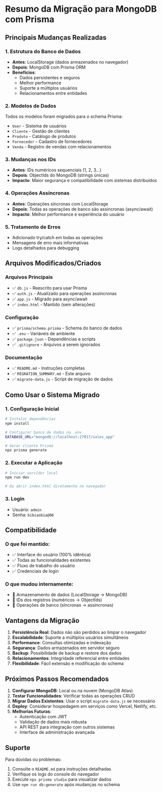 # Resumo da Migração para MongoDB com Prisma

## Principais Mudanças Realizadas

### 1. **Estrutura do Banco de Dados**
- **Antes**: LocalStorage (dados armazenados no navegador)
- **Depois**: MongoDB com Prisma ORM
- **Benefícios**: 
  - Dados persistentes e seguros
  - Melhor performance
  - Suporte a múltiplos usuários
  - Relacionamentos entre entidades

### 2. **Modelos de Dados**
Todos os modelos foram migrados para o schema Prisma:
- `User` - Sistema de usuários
- `Cliente` - Gestão de clientes
- `Produto` - Catálogo de produtos
- `Fornecedor` - Cadastro de fornecedores
- `Venda` - Registro de vendas com relacionamentos

### 3. **Mudanças nos IDs**
- **Antes**: IDs numéricos sequenciais (1, 2, 3...)
- **Depois**: ObjectIds do MongoDB (strings únicas)
- **Impacto**: Maior segurança e compatibilidade com sistemas distribuídos

### 4. **Operações Assíncronas**
- **Antes**: Operações síncronas com LocalStorage
- **Depois**: Todas as operações de banco são assíncronas (async/await)
- **Impacto**: Melhor performance e experiência do usuário

### 5. **Tratamento de Erros**
- Adicionado try/catch em todas as operações
- Mensagens de erro mais informativas
- Logs detalhados para debugging

## Arquivos Modificados/Criados

### Arquivos Principais
- ✅ `db.js` - Reescrito para usar Prisma
- ✅ `auth.js` - Atualizado para operações assíncronas
- ✅ `app.js` - Migrado para async/await
- ✅ `index.html` - Mantido (sem alterações)

### Configuração
- ✅ `prisma/schema.prisma` - Schema do banco de dados
- ✅ `.env` - Variáveis de ambiente
- ✅ `package.json` - Dependências e scripts
- ✅ `.gitignore` - Arquivos a serem ignorados

### Documentação
- ✅ `README.md` - Instruções completas
- ✅ `MIGRATION_SUMMARY.md` - Este arquivo
- ✅ `migrate-data.js` - Script de migração de dados

## Como Usar o Sistema Migrado

### 1. **Configuração Inicial**
```bash
# Instalar dependências
npm install

# Configurar banco de dados no .env
DATABASE_URL="mongodb://localhost:27017/sales_app"

# Gerar cliente Prisma
npx prisma generate
```

### 2. **Executar a Aplicação**
```bash
# Iniciar servidor local
npm run dev

# Ou abrir index.html diretamente no navegador
```

### 3. **Login**
- Usuário: `admin`
- Senha: `bibiaobia@06`

## Compatibilidade

### O que foi mantido:
- ✅ Interface do usuário (100% idêntica)
- ✅ Todas as funcionalidades existentes
- ✅ Fluxo de trabalho do usuário
- ✅ Credenciais de login

### O que mudou internamente:
- 🔄 Armazenamento de dados (LocalStorage → MongoDB)
- 🔄 IDs dos registros (numéricos → ObjectIds)
- 🔄 Operações de banco (síncronas → assíncronas)

## Vantagens da Migração

1. **Persistência Real**: Dados não são perdidos ao limpar o navegador
2. **Escalabilidade**: Suporte a múltiplos usuários simultâneos
3. **Performance**: Consultas otimizadas e indexação
4. **Segurança**: Dados armazenados em servidor seguro
5. **Backup**: Possibilidade de backup e restore dos dados
6. **Relacionamentos**: Integridade referencial entre entidades
7. **Flexibilidade**: Fácil extensão e modificação do schema

## Próximos Passos Recomendados

1. **Configurar MongoDB**: Local ou na nuvem (MongoDB Atlas)
2. **Testar Funcionalidades**: Verificar todas as operações CRUD
3. **Migrar Dados Existentes**: Usar o script `migrate-data.js` se necessário
4. **Deploy**: Considerar hospedagem em serviços como Vercel, Netlify, etc.
5. **Melhorias Futuras**:
   - Autenticação com JWT
   - Validação de dados mais robusta
   - API REST para integração com outros sistemas
   - Interface de administração avançada

## Suporte

Para dúvidas ou problemas:
1. Consulte o `README.md` para instruções detalhadas
2. Verifique os logs do console do navegador
3. Execute `npx prisma studio` para visualizar dados
4. Use `npm run db:generate` após mudanças no schema

